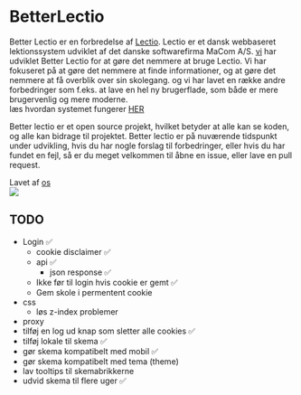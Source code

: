 # BetterLectio

Better Lectio er en forbredelse af [Lectio](https://lectio.dk). Lectio er et dansk webbaseret lektionssystem udviklet af det danske softwarefirma MaCom A/S. [vi](https://github.com/victorDigital/betterLectio/graphs/contributors) har udviklet Better Lectio for at gøre det nemmere at bruge Lectio. Vi har fokuseret på at gøre det nemmere at finde informationer, og at gøre det nemmere at få overblik over sin skolegang. og vi har lavet en række andre forbedringer som f.eks. at lave en hel ny brugerflade, som både er mere brugervenlig og mere moderne.  
læs hvordan systemet fungerer [HER](https://betlec.netlify.app/help)  

Better lectio er et open source projekt, hvilket betyder at alle kan se koden, og alle kan bidrage til projektet. Better lectio er på nuværende tidspunkt under udvikling, hvis du har nogle forslag til forbedringer, eller hvis du har fundet en fejl, så er du meget velkommen til åbne en issue, eller lave en pull request.

Lavet af [os](https://github.com/victorDigital/betterLectio/graphs/contributors)  
<img src="https://contrib.rocks/image?repo=victorDigital/betterLectio" />

## TODO
- Login ✅
  - cookie disclaimer ✅
  - api ✅
    - json response ✅
  - Ikke før til login hvis cookie er gemt ✅
  - Gem skole i permentent cookie
- css
  - løs z-index problemer
- proxy 
- tilføj en log ud knap som sletter alle cookies ✅
- tilføj lokale til skema ✅
- gør skema kompatibelt med mobil ✅
- gør skema kompatibelt med tema (theme)
- lav tooltips til skemabrikkerne
- udvid skema til flere uger ✅
